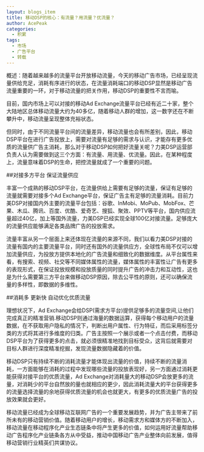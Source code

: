 ```yaml
---
layout: blogs_item
title: 移动DSP的核心：有流量？用流量？优流量？
author: AcePeak
categories:
  - 积累
tags:
  - 市场
  - 广告平台
  - 转载
---
```



概述：随着越来越多的流量平台开放移动流量，今天的移动广告市场，已经呈现流量供给充足，消耗有序进行的状态，在流量消耗端口的移动DSP显然是移动广告流量重要的一环，对于移动流量的把关作用，移动DSP的重要性不言而喻。


目前，国内市场上可以对接的移动Ad Exchange流量平台已经有近二十家，整个大陆地区总体移动流量大约为40多亿，随着移动人群的增加，这一数字还在不断攀升中，移动流量呈现整体充裕状态。


但同时，由于不同流量平台间的流量差异，移动流量也会有所差别，因此，移动DSP平台在进行广告投放上，需要对流量有足够的需求与认识，才能存有更多优质的流量供广告主消耗，那么对于移动DSP如何把好流量关呢？力美DSP运营部负责人认为需要做到这三个方面：有流量、用流量、优流量。因此，在某种程度上，流量意味着DSP的生命，把控流量就成了一个重要的问题。


##对接多方平台 保证流量供应


丰富一个成熟的移动DSP平台，在流量供给上需要有足够的流量，保证有足够的流量就需要对接多个Ad Exchange平台，保证广告主有足够的流量消耗。目前力美DSP对接国内外主要的流量平台包括：谷歌、InMobi、MoPub、MobFox、芒果、木瓜、腾讯、百度、优酷、爱奇艺、搜狐、聚效、PPTV等平台，国内供应流量超过40亿，加上等国外流量，力美DSP已经实现全球100亿对接流量。足够庞大的流量供应能够满足各类品牌广告的投放需求。


流量丰富从另一个层面上来还体现在流量的来源不同，我们以看力美DSP对接的流量有国内的主要流量平台，同时还有国外的流量供应方，全球性布局不仅可以增加流量供应，为投放方提供本地化的广告流量和细致化的数据维度。从平台属性来看，有搜索、视频、社交等不同媒体属性的流量，媒体属性的丰富性让广告有更多的表现形式，在保证投放规模和投放质量的同时提升广告的冲击力和互动性，这也是为什么需要第三方平台来做移动DSP原因，除去公平性的原则，还可以确保流量的多样性，即数据的多维性。


##消耗多 更新快 自动优化优质流量


理想状况下，Ad Exchange会给DSP(需求方平台)提供足够多的流量空间,让他们完成真正的精准营销.移动DSP则通过海量的数据运算，获得每个移动用户的流量数据，在不获取用户隐私的情况下，判断出用户属性、行为特征，而后采用标签分类的方式将其进行多维度的归类。广告主按照一个展示或者一个点击付费，而移动DSP平台为了获得更多的点击，就必须很精准地找到目标受众，这背后就需要对目标人群进行深度精准挖掘，发现流量数据隐藏着的价值。


移动DSP只有持续不断的消耗流量才能体现出流量的价值，持续不断的流量消耗，一方面能够在消耗的过程中发现哪些流量的投放表现好，另一方面通过消耗更能获得对接平台的优质流量，Ad Exchange对消耗量大的移动DSP会放更多的流量，对消耗少的平台自然放的量也就相应的更少，因此消耗流量大的平台获得更多的流量选择流量的余地获得优质流量的机会也就更大，有更多的优质流量广告的投放效果就会更好。


移动流量已经成为全球移动互联网广告的一个重要发展趋势，并为广告主带来了前所未有的移动营销价值。随着移动用户的增长，移动需求方和媒体方的不断加入，移动流量在移动程序化产业生态链条中将产生更多的价值，如何运用好流量帮助移动广告程序化产业链条各方从中受益，推动中国移动广告产业整体向前发展，值得移动营销行业精英们共谋协议。
